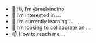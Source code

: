 - 👋 Hi, I’m @melvindino
- 👀 I’m interested in ...
- 🌱 I’m currently learning ...
- 💞️ I’m looking to collaborate on ...
- 📫 How to reach me ...

<!---
melvindino/melvindino is a ✨ special ✨ repository because its `README.md` (this file) appears on your GitHub profile.
You can click the Preview link to take a look at your changes.
--->

